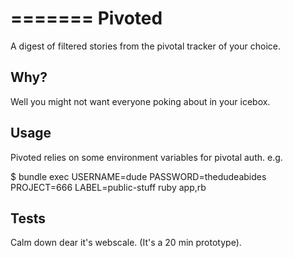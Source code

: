 =======
Pivoted
=======

A digest of filtered stories from the pivotal tracker of your choice.

## Why?

Well you might not want everyone poking about in your icebox.

## Usage

Pivoted relies on some environment variables for pivotal auth. e.g.

$ bundle exec USERNAME=dude PASSWORD=thedudeabides PROJECT=666 LABEL=public-stuff ruby app,rb

## Tests

Calm down dear it's webscale. (It's a 20 min prototype).
